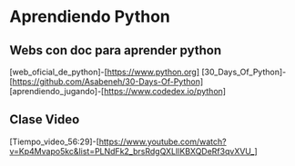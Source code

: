 # Aprendiendo Python

## Webs con doc para aprender python

[web_oficial_de_python]-[https://www.python.org]
[30_Days_Of_Python]-[https://github.com/Asabeneh/30-Days-Of-Python]
[aprendiendo_jugando]-[https://www.codedex.io/python]

## Clase Video

[Tiempo_video_56:29]-[https://www.youtube.com/watch?v=Kp4Mvapo5kc&list=PLNdFk2_brsRdgQXLIlKBXQDeRf3qvXVU_]
